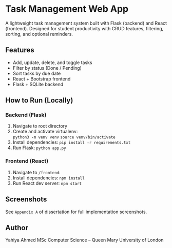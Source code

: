 # Task Management Web App

A lightweight task management system built with Flask (backend) and React (frontend).
Designed for student productivity with CRUD features, filtering, sorting, and optional reminders.

## Features
- Add, update, delete, and toggle tasks
- Filter by status (Done / Pending)
- Sort tasks by due date
- React + Bootstrap frontend
- Flask + SQLite backend

## How to Run (Locally)
### Backend (Flask)
1. Navigate to root directory
2. Create and activate virtualenv:  
   `python3 -m venv venv`
   `source venv/bin/activate`
3. Install dependencies:
   `pip install -r requirements.txt`
4. Run Flask:
   `python app.py`

### Frontend (React)
1. Navigate to `/frontend`:
2. Install dependencies:
   `npm install`
3. Run React dev server:
   `npm start`

## Screenshots
See `Appendix A` of dissertation for full implementation screenshots.

## Author
Yahiya Ahmed
MSc Computer Science – Queen Mary University of London
